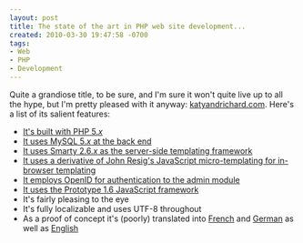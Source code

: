 ```yaml
---
layout: post
title: The state of the art in PHP web site development...
created: 2010-03-30 19:47:58 -0700
tags:
- Web
- PHP
- Development
---
```

Quite a grandiose title, to be sure, and I'm sure it won't quite live up to all
the hype, but I'm pretty pleased with it anyway:
[katyandrichard.com](http://katyandrichard.com/). Here's a list of its salient
features:

* [It's built with PHP 5._x_](http://www.php.net/)
* [It uses MySQL 5._x_ at the back end](http://www.mysql.com/)
* [It uses Smarty 2.6._x_ as the server-side templating
framework](http://www.smarty.net/)
* [It uses a derivative of John Resig's JavaScript micro-templating for
in-browser templating](http://ejohn.org/)
* [It employs OpenID for authentication to the admin
module](http://www.openid.net/)
* [It uses the Prototype 1.6 JavaScript framework](http://www.prototypejs.org/)
* It's fairly pleasing to the eye
* It's fully localizable and uses UTF-8 throughout
* As a proof of concept it's (poorly) translated into
[French](http://katyandrichard.com/fr/) and
[German](http://katyandrichard.com/de/) as well as
[English](http://katyandrichard.com/en/)

